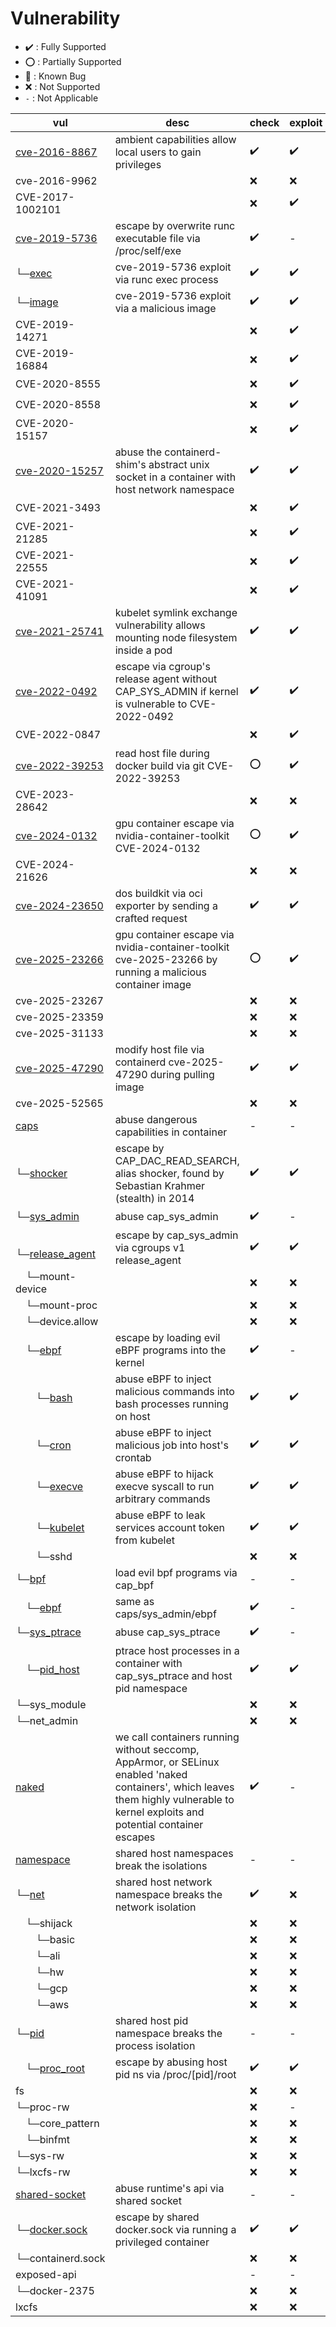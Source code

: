 # Vulnerability

* :heavy_check_mark: : Fully Supported
* :o: : Partially Supported
* :bug: : Known Bug
* :x: : Not Supported
* `-` : Not Applicable

| vul                                                   | desc                                                                                                                                                                                | check              | exploit            | test                | doc                | video              | case               |
|-------------------------------------------------------|-------------------------------------------------------------------------------------------------------------------------------------------------------------------------------------|--------------------|--------------------|---------------------|--------------------|--------------------|--------------------|
| [cve-2016-8867](cve-2016-8867)                        | ambient capabilities allow local users to gain privileges                                                                                                                           | :heavy_check_mark: | :heavy_check_mark: | :heavy_check_mark:  | :heavy_check_mark: | :heavy_check_mark: | :x:                |
| cve-2016-9962                                         |                                                                                                                                                                                     | :x:                | :x:                | :x:                 | :x:                | :x:                | :x:                |
| CVE-2017-1002101                                      |                                                                                                                                                                                     | :x:                | :heavy_check_mark: | :x:                 | :x:                | :x:                | :x:                |
| [cve-2019-5736](cve-2019-5736)                        | escape by overwrite runc executable file via /proc/self/exe                                                                                                                         | :heavy_check_mark: | -                  | -                   | :heavy_check_mark: | -                  | :x:                |
| └─[exec](cve-2019-5736/exec)                          | cve-2019-5736 exploit via runc exec process                                                                                                                                         | :heavy_check_mark: | :heavy_check_mark: | :heavy_check_mark:  | -                  | :heavy_check_mark: | :x:                |
| └─[image](cve-2019-5736/image)                        | cve-2019-5736 exploit via a malicious image                                                                                                                                         | :heavy_check_mark: | :heavy_check_mark: | :heavy_check_mark:  | -                  | :heavy_check_mark: | :x:                |
| CVE-2019-14271                                        |                                                                                                                                                                                     | :x:                | :heavy_check_mark: | :x:                 | :x:                | :x:                | :x:                |
| CVE-2019-16884                                        |                                                                                                                                                                                     | :x:                | :heavy_check_mark: | :x:                 | :x:                | :x:                | :x:                |
| CVE-2020-8555                                         |                                                                                                                                                                                     | :x:                | :heavy_check_mark: | :x:                 | :x:                | :x:                | :x:                |
| CVE-2020-8558                                         |                                                                                                                                                                                     | :x:                | :heavy_check_mark: | :x:                 | :x:                | :x:                | :x:                |
| CVE-2020-15157                                        |                                                                                                                                                                                     | :x:                | :heavy_check_mark: | :x:                 | :x:                | :x:                | :x:                |
| [cve-2020-15257](cve-2020-15257)                      | abuse the containerd-shim's abstract unix socket in a container with host network namespace                                                                                         | :heavy_check_mark: | :heavy_check_mark: | :heavy_check_mark:  | :heavy_check_mark: | :heavy_check_mark: | :x:                |
| CVE-2021-3493                                         |                                                                                                                                                                                     | :x:                | :heavy_check_mark: | :x:                 | :x:                | :x:                | :x:                |
| CVE-2021-21285                                        |                                                                                                                                                                                     | :x:                | :heavy_check_mark: | :x:                 | :x:                | :x:                | :x:                |
| CVE-2021-22555                                        |                                                                                                                                                                                     | :x:                | :heavy_check_mark: | :x:                 | :x:                | :x:                | :x:                |
| CVE-2021-41091                                        |                                                                                                                                                                                     | :x:                | :heavy_check_mark: | :x:                 | :x:                | :x:                | :x:                |
| [cve-2021-25741](cve-2021-25741)                      | kubelet symlink exchange vulnerability allows mounting node filesystem inside a pod                                                                                                 | :heavy_check_mark: | :heavy_check_mark: | :x:                 | :heavy_check_mark: | :x:                | :x:                |
| [cve-2022-0492](cve-2022-0492)                        | escape via cgroup's release agent without CAP_SYS_ADMIN if kernel is vulnerable to CVE-2022-0492                                                                                    | :heavy_check_mark: | :heavy_check_mark: | :heavy_check_mark:  | :heavy_check_mark: | :heavy_check_mark: | :x:                |
| CVE-2022-0847                                         |                                                                                                                                                                                     | :x:                | :heavy_check_mark: | :x:                 | :x:                | :x:                | :x:                |
| [cve-2022-39253](cve-2022-39253)                      | read host file during docker build via git CVE-2022-39253                                                                                                                           | :o:                | :heavy_check_mark: | :heavy_check_mark:  | :heavy_check_mark: | :heavy_check_mark: | :x:                |
| CVE-2023-28642                                        |                                                                                                                                                                                     | :x:                | :x:                | :x:                 | :x:                | :x:                | :x:                |
| [cve-2024-0132](cve-2024-0132)                        | gpu container escape via nvidia-container-toolkit CVE-2024-0132                                                                                                                     | :o:                | :heavy_check_mark: | :heavy_check_mark:  | :heavy_check_mark: | :heavy_check_mark: | :x:                |
| CVE-2024-21626                                        |                                                                                                                                                                                     | :x:                | :x:                | :x:                 | :x:                | :x:                | :x:                |
| [cve-2024-23650](cve-2024-23650)                      | dos buildkit via oci exporter by sending a crafted request                                                                                                                          | :heavy_check_mark: | :heavy_check_mark: | :heavy_check_mark:  | :heavy_check_mark: | :heavy_check_mark: | :x:                |
| [cve-2025-23266](cve-2025-23266)                      | gpu container escape via nvidia-container-toolkit cve-2025-23266 by running a malicious container image                                                                             | :o:                | :heavy_check_mark: | :heavy_check_mark:  | :heavy_check_mark: | :heavy_check_mark: | :x:                |
| cve-2025-23267                                        |                                                                                                                                                                                     | :x:                | :x:                | :x:                 | :x:                | :x:                | :x:                |
| cve-2025-23359                                        |                                                                                                                                                                                     | :x:                | :x:                | :x:                 | :x:                | :x:                | :x:                |
| cve-2025-31133                                        |                                                                                                                                                                                     | :x:                | :x:                | :x:                 | :x:                | :x:                | :x:                |
| [cve-2025-47290](cve-2025-47290)                      | modify host file via containerd cve-2025-47290 during pulling image                                                                                                                 | :heavy_check_mark: | :heavy_check_mark: | :heavy_check_mark:  | :heavy_check_mark: | :heavy_check_mark: | :x:                |
| cve-2025-52565                                        |                                                                                                                                                                                     | :x:                | :x:                | :x:                 | :x:                | :x:                | :x:                |
| [caps](caps)                                          | abuse dangerous capabilities in container                                                                                                                                           | -                  | -                  | -                   | -                  | -                  | -                  |
| └─[shocker](caps/shocker)                             | escape by CAP_DAC_READ_SEARCH, alias shocker, found by Sebastian Krahmer (stealth) in 2014                                                                                          | :heavy_check_mark: | :heavy_check_mark: | :heavy_check_mark:️ | :heavy_check_mark: | :heavy_check_mark: | :x:                |
| └─[sys_admin](caps/sys_admin)                         | abuse cap_sys_admin                                                                                                                                                                 | :heavy_check_mark: | -                  | -                   | -                  | -                  | -                  |
| &emsp;└─[release_agent](caps/sys_admin/release_agent) | escape by cap_sys_admin via cgroups v1 release_agent                                                                                                                                | :heavy_check_mark: | :heavy_check_mark: | :heavy_check_mark:  | :heavy_check_mark: | :heavy_check_mark: | :x:                |
| &emsp;└─mount-device                                  |                                                                                                                                                                                     | :x:                | :x:                | :x:                 | :x:                | :x:                | :x:                |
| &emsp;└─mount-proc                                    |                                                                                                                                                                                     | :x:                | :x:                | :x:                 | :x:                | :x:                | :x:                |
| &emsp;└─device.allow                                  |                                                                                                                                                                                     | :x:                | :x:                | :x:                 | :x:                | :x:                | :x:                |
| &emsp;└─[ebpf](caps/sys_admin/ebpf)                   | escape by loading evil eBPF programs into the kernel                                                                                                                                | :heavy_check_mark: | -                  | -                   | -                  | -                  | -                  |
| &emsp;&emsp;└─[bash](caps/sys_admin/ebpf/bash)        | abuse eBPF to inject malicious commands into bash processes running on host                                                                                                         | :heavy_check_mark: | :heavy_check_mark: | :heavy_check_mark:  | :heavy_check_mark: | :heavy_check_mark: | :x:                |
| &emsp;&emsp;└─[cron](caps/sys_admin/ebpf/cron)        | abuse eBPF to inject malicious job into host's crontab                                                                                                                              | :heavy_check_mark: | :heavy_check_mark: | :heavy_check_mark:  | :heavy_check_mark: | :heavy_check_mark: | :x:                |
| &emsp;&emsp;└─[execve](caps/sys_admin/ebpf/execve)    | abuse eBPF to hijack execve syscall to run arbitrary commands                                                                                                                       | :heavy_check_mark: | :heavy_check_mark: | :heavy_check_mark:  | :heavy_check_mark: | :heavy_check_mark: | :x:                |
| &emsp;&emsp;└─[kubelet](caps/sys_admin/ebpf/kubelet)  | abuse eBPF to leak services account token from kubelet                                                                                                                              | :heavy_check_mark: | :heavy_check_mark: | :heavy_check_mark:  | :heavy_check_mark: | :heavy_check_mark: | :x:                |
| &emsp;&emsp;└─sshd                                    |                                                                                                                                                                                     | :x:                | :x:                | :x:                 | :x:                | :x:                | :x:                |
| └─[bpf](caps/bpf)                                     | load evil bpf programs via cap_bpf                                                                                                                                                  | -                  | -                  | -                   | -                  | -                  | -                  |
| &emsp;└─[ebpf](caps/sys_admin/ebpf)                   | same as caps/sys_admin/ebpf                                                                                                                                                         | :heavy_check_mark: | -                  | -                   | -                  | -                  | -                  |
| └─[sys_ptrace](caps/sys_ptrace)                       | abuse cap_sys_ptrace                                                                                                                                                                | :heavy_check_mark: | -                  | -                   | -                  | -                  | -                  |
| &emsp;└─[pid_host](caps/sys_ptrace/pid_host)          | ptrace host processes in a container with cap_sys_ptrace and host pid namespace                                                                                                     | :heavy_check_mark: | :heavy_check_mark: | :heavy_check_mark:  | :heavy_check_mark: | :heavy_check_mark: | :x:                |
| └─sys_module                                          |                                                                                                                                                                                     | :x:                | :x:                | :x:                 | :x:                | :x:                | :x:                |
| └─net_admin                                           |                                                                                                                                                                                     | :x:                | :x:                | :x:                 | :x:                | :x:                | :x:                |
| [naked](naked)                                        | we call containers running without seccomp, AppArmor, or SELinux enabled 'naked containers', which leaves them highly vulnerable to kernel exploits and potential container escapes | :heavy_check_mark: | -                  | :heavy_check_mark:  | :x:                | :x:                | :x:                |
| [namespace](namespace)                                | shared host namespaces break the isolations                                                                                                                                         | -                  | -                  | -                   | -                  | -                  | -                  |
| └─[net](namespace/net)                                | shared host network namespace breaks the network isolation                                                                                                                          | :heavy_check_mark: | :x:                | :x:                 | :x:                | :x:                | :x:                |
| &emsp;└─shijack                                       |                                                                                                                                                                                     | :x:                | :x:                | :x:                 | :x:                | :x:                | :x:                |
| &emsp;&emsp;└─basic                                   |                                                                                                                                                                                     | :x:                | :x:                | :x:                 | :x:                | :x:                | :x:                |
| &emsp;&emsp;└─ali                                     |                                                                                                                                                                                     | :x:                | :x:                | :x:                 | :x:                | :x:                | :x:                |
| &emsp;&emsp;└─hw                                      |                                                                                                                                                                                     | :x:                | :x:                | :x:                 | :x:                | :x:                | :x:                |
| &emsp;&emsp;└─gcp                                     |                                                                                                                                                                                     | :x:                | :x:                | :x:                 | :x:                | :x:                | :x:                |
| &emsp;&emsp;└─aws                                     |                                                                                                                                                                                     | :x:                | :x:                | :x:                 | :x:                | :x:                | :x:                |
| └─[pid](namespace/pid)                                | shared host pid namespace breaks the process isolation                                                                                                                              | -                  | -                  | -                   | -                  | -                  | -                  |
| &emsp;└─[proc_root](namespace/pid/proc_root)          | escape by abusing host pid ns via /proc/[pid]/root                                                                                                                                  | :heavy_check_mark: | :heavy_check_mark: | :heavy_check_mark:  | :heavy_check_mark: | :heavy_check_mark: | :x:                |
| fs                                                    |                                                                                                                                                                                     | :x:                | :x:                | :x:                 | :x:                | :x:                | :x:                |
| └─proc-rw                                             |                                                                                                                                                                                     | :x:                | -                  | -                   | :x:                | :x:                | :x:                |
| &emsp;└─core_pattern                                  |                                                                                                                                                                                     | :x:                | :x:                | :x:                 | :x:                | :x:                | :x:                |
| &emsp;└─binfmt                                        |                                                                                                                                                                                     | :x:                | :x:                | :x:                 | :x:                | :x:                | :x:                |
| └─sys-rw                                              |                                                                                                                                                                                     | :x:                | :x:                | :x:                 | :x:                | :x:                | :x:                |
| └─lxcfs-rw                                            |                                                                                                                                                                                     | :x:                | :x:                | :x:                 | :x:                | :x:                | :x:                |
| [shared-socket](shared-socket)                        | abuse runtime's api via shared socket                                                                                                                                               | -                  | -                  | -                   | -                  | -                  | -                  |
| └─[docker.sock](shared-socket/docker-sock)            | escape by shared docker.sock via running a privileged container                                                                                                                     | :heavy_check_mark: | :heavy_check_mark: | :heavy_check_mark:  | :heavy_check_mark: | :heavy_check_mark: | :heavy_check_mark: |
| └─containerd.sock                                     |                                                                                                                                                                                     | :x:                | :x:                | :x:                 | :x:                | :x:                | :x:                |
| exposed-api                                           |                                                                                                                                                                                     | -                  | -                  | -                   | -                  | -                  | -                  |
| └─docker-2375                                         |                                                                                                                                                                                     | :x:                | :x:                | :x:                 | :x:                | :x:                | :x:                |
| lxcfs                                                 |                                                                                                                                                                                     | :x:                | :x:                | :x:                 | :x:                | :x:                | :x:                |